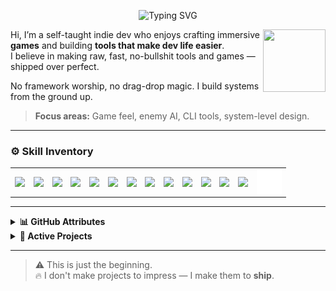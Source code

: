 <!-- Animated Intro Header -->
<p align="center">
  <img src="https://readme-typing-svg.demolab.com?font=open+sans&size=22&duration=3000&pause=1000&color=5EF6FF&center=true&vCenter=true&width=800&lines=Hey%2C+I'm+Dharshik+%F0%9F%91%8B;Game+Dev+%7C+Systems+Programmer+%7C+Tools+Engineer;Building+Games+%2B+Custom+Devtools+From+Scratch" alt="Typing SVG" />
</p>



  <img align="right" src="https://media4.giphy.com/media/v1.Y2lkPTc5MGI3NjExMG54bDJkYWJ3b3k0ODg5MGdoOWp5OW9tYjFnazgzMGVmN3FwYXUzZCZlcD12MV9pbnRlcm5hbF9naWZfYnlfaWQmY3Q9cw/e8vLgKW80EBxLjRWZw/giphy.gif" height="100" width="100"/></a>

Hi, I’m a self-taught indie dev who enjoys crafting immersive **games** and building **tools that make dev life easier**.  
I believe in making raw, fast, no-bullshit tools and games — shipped over perfect.

No framework worship, no drag-drop magic. I build systems from the ground up.



> **Focus areas:** Game feel, enemy AI, CLI tools, system-level design.

---

### ⚙️ Skill Inventory
<table align="center">
  <tr>
    <td align="center" border=123>
  <img align="center" width="40px" src="https://cdn.jsdelivr.net/gh/devicons/devicon/icons/c/c-original.svg" style="padding-right:10px;" />
  <img align="center" width="40px" src="https://cdn.jsdelivr.net/gh/devicons/devicon/icons/csharp/csharp-original.svg" style="padding-right:10px;" />
  <img align="center" width="40px" src="https://cdn.jsdelivr.net/gh/devicons/devicon/icons/python/python-original.svg" style="padding-right:10px;" />
  <img align
="center" width="40px" src="https://cdn.jsdelivr.net/gh/devicons/devicon/icons/java/java-original.svg" style="padding-right:10px;" />
  <img align="center" width="40px" src="https://cdn.jsdelivr.net/gh/devicons/devicon/icons/unity/unity-original.svg" style="padding-right:10px;" />
  <img align="center" width="40px" src="https://cdn.jsdelivr.net/gh/devicons/devicon/icons/blender/blender-original.svg" style="padding-right:10px;" />
  <img align="center" width="40px" src="https://cdn.jsdelivr.net/gh/devicons/devicon/icons/git/git-original.svg" style="padding-right:10px;" />
  <img align="center" width="40px" src="https://user-images.githubusercontent.com/3369400/139447912-e0f43f33-6d9f-45f8-be46-2df5bbc91289.png" style="padding-right:10px;" />
  <img align="center" width="40px" src="https://cdn.jsdelivr.net/gh/devicons/devicon/icons/visualstudio/visualstudio-original.svg" style="padding-right:10px;" />
  <img align="center" width="40px" src="https://cdn.jsdelivr.net/gh/devicons/devicon/icons/clion/clion-original.svg" style="padding-right:10px;" />
  <img align="center" width="40px" src="https://cdn.jsdelivr.net/gh/devicons/devicon/icons/gcc/gcc-original.svg" style="padding-right:10px;" />
  <img align="center" width="40px" src="https://cdn.jsdelivr.net/gh/devicons/devicon/icons/mongodb/mongodb-original.svg" style="padding-right:10px;" />
  <img align="center" width="40px" src="https://cdn.jsdelivr.net/gh/devicons/devicon/icons/azure/azure-original.svg" style="padding-right:10px;" />
  <img align="center" alt="Terminal" width="40px" src="./img/terminal-dark.svg" />
    </td>
  </tr>
</table>

---

<details>
    <summary><b>📊 GitHub Attributes</b></summary>
<p align="center">
  <img src="https://raw.githubusercontent.com/Kisetsu15/Kisetsu15/refs/heads/output/output.png">
  <img src="https://github-readme-stats.vercel.app/api?username=Kisetsu15&show_icons=true&count_private=true&rank_icon=github&hide_border=true&theme=dark&icon_color=d6d0d0&title_color=d6d0d0&text_color=d6d0d0" />
  <img src="https://nirzak-streak-stats.vercel.app/?user=Kisetsu15&theme=dark&hide_border=true&" />
</p>
</details>

<details>
    <summary><b>🧪 Active Projects</b></summary>

- 🎮 **Buried Alive**  
    _First-person horror with no HUD, tight atmosphere, and haunting story beats._
- 🛠️ **ProtonDB**      
    _A custom NoSQL database — fast, minimal, and built from scratch._
- 📝 **XenoC**      
    _A custom C like programming language — fast and easy to use._

</details>

---

> ⚠️ This is just the beginning.  
> 🔥 I don't make projects to impress — I make them to **ship**.

